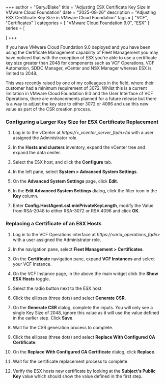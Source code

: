 +++
author = "GaryJBlake"
title = "Adjusting ESX Certificate Key Size in VMware Cloud Foundation"
date = "2025-08-26"
description = "Adjusting ESX Certificate Key Size in VMware Cloud Foundation"
tags = [
    "VCF",
    "Certificates"
]
categories = [
    "VMware Cloud Foundation 9.0",
    "ESX"
]
series = [

]
+++

If you have VMware Cloud Foundation 9.0 deployed and you have been using the Certificate Management capability of Fleet Management you may have noticed that with the exception of ESX you're able to use a certificate key size greater than 2048 for components such as VCF Operations, VCF Automation, SDDC Manager, vCenter and NSX Manager whereas ESX is limited to 2048.

This was recently raised by one of my colleagues in the field, where their customer had a minimum requirement of 3072. Whilst this is a current limitation in VMware Cloud Foundation 9.0 and the User Interface of VCF Operations, there are enhancements planned for a future release but there is a way to adjust the key size to either 3072 or 4096 and use this new value as part of the CSR creation process.

### Configuring a Larger Key Size for ESX Certificate Replacement

1. Log in to the vCenter at *https://<_vcenter_server_fqdn>/ui* with a user assigned the Administrator role.

2. In the **Hosts and clusters** inventory, expand the vCenter tree and expand the data center.

3. Select the ESX host, and click the **Configure** tab.

4. In the left pane, select **System > Advanced System Settings**.

5. On the **Advanced System Settings** page, click **Edit**.

6. In the **Edit Advanced System Settings** dialog, click the filter icon in the **Key** column.

7. Enter **Config.HostAgent.ssl.minPrivateKeyLength**, modify the Value from RSA-2048 to either RSA-3072 or RSA 4096 and click **OK**.

### Replacing a Certificate of an ESX Hosts

1. Log in to the VCF Operations interface at *https://<aria_operations_fqdn>* with a user assigned the Administrator role.

2. In the navigation pane, select **Fleet Management > Certificates**.

3. On the **Certificate** navigation pane, expand **VCF Instances** and select your VCF Instance.

4. On the VCF Instance page, in the above the main widget click the **Show ESX Hosts** toggle.

5. Select the radio button next to the ESX host.

6. Click the ellipses (three dots) and select **Generate CSR**.

7. On the **Generate CSR** dialog, complete the inputs. You will only see a single Key Size of 2048, ignore this value as it will use the value defined in the earlier step. Click **Save**.

8. Wait for the CSR generation process to complete.

9. Click the ellipses (three dots) and select **Replace With Configured CA Certificate**.

10. On the **Replace With Configured CA Certificate** dialog, click **Replace**.

11. Wait for the certificate replacement process to complete.

12. Verify the ESX hosts new certificate by looking at the **Subject's Public Key** value which should show the value defined in the first step.
